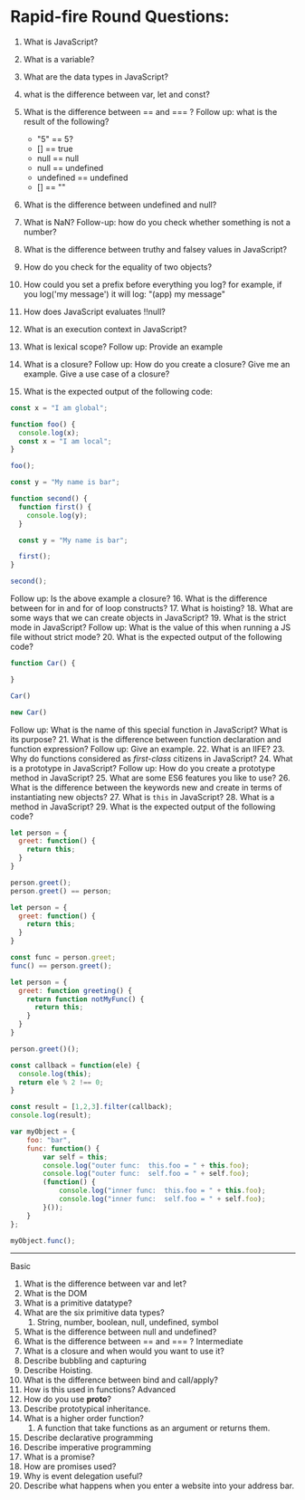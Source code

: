 # Rapid-fire Round Questions:

1. What is JavaScript?
2. What is a variable?
3. What are the data types in JavaScript?
4. what is the difference between var, let and const?
5. What is the difference between == and === ?
   Follow up:
   what is the result of the following?
   - "5" == 5?
   - [] == true
   - null == null
   - null == undefined
   - undefined == undefined
   - [] == ""

6. What is the difference between undefined and null?
7. What is NaN?
   Follow-up: how do you check whether something is not a number?
8. What is the difference between truthy and falsey values in JavaScript?
9. How do you check for the equality of two objects?
10. How could you set a prefix before everything you log? for example, if you log('my message') it will log: "(app) my message"
11. How does JavaScript evaluates !!null?
12. What is an execution context in JavaScript?
13. What is lexical scope?
    Follow up: Provide an example
14. What is a closure?
    Follow up: How do you create a closure? Give me an example. Give a use case of a closure?
15. What is the expected output of the following code:

```js
const x = "I am global";

function foo() {
  console.log(x);
  const x = "I am local";
}

foo();
```

```js
const y = "My name is bar";

function second() {
  function first() {
    console.log(y);
  }

  const y = "My name is bar";

  first();
}

second();
```
Follow up: Is the above example a closure?
16. What is the difference between for in and for of loop constructs?
17. What is hoisting?
18. What are some ways that we can create objects in JavaScript?
19. What is the strict mode in JavaScript?
  Follow up: What is the value of this when running a JS file without strict mode?
20. What is the expected output of the following code?

```js
function Car() {

}

Car()

new Car()
```
Follow up: What is the name of this special function in JavaScript? What is its purpose?
21. What is the difference between function declaration and function expression?
Follow up: Give an example.
22. What is an IIFE?
23. Why do functions considered as *first-class* citizens in JavaScript?
24. What is a prototype in JavaScript?
Follow up: How do you create a prototype method in JavaScript?
25. What are some ES6 features you like to use?
26. What is the difference between the keywords new and create in terms of instantiating new objects?
27. What is ```this``` in JavaScript?
28. What is a method in JavaScript?
29. What is the expected output of the following code?

```js
let person = {
  greet: function() {
    return this;
  }
}

person.greet();
person.greet() == person;
```
```js
let person = {
  greet: function() {
    return this;
  }
}

const func = person.greet;
func() == person.greet();
```

```js
let person = {
  greet: function greeting() {
    return function notMyFunc() {
      return this;
    }
  }
}

person.greet()();
```

```js
const callback = function(ele) {
  console.log(this);
  return ele % 2 !== 0;
}

const result = [1,2,3].filter(callback);
console.log(result);
```

```js
var myObject = {
    foo: "bar",
    func: function() {
        var self = this;
        console.log("outer func:  this.foo = " + this.foo);
        console.log("outer func:  self.foo = " + self.foo);
        (function() {
            console.log("inner func:  this.foo = " + this.foo);
            console.log("inner func:  self.foo = " + self.foo);
        }());
    }
};

myObject.func();
```



**********************************************************
Basic
1. What is the difference between var and let?
2. What is the DOM
3. What is a primitive datatype?
4. What are the six primitive data types?
    1. String, number, boolean, null, undefined, symbol
5. What is the difference between null and undefined?
6.  What is the difference between == and === ?
Intermediate
7. What is a closure and when would you want to use it?
8. Describe bubbling and capturing
9. Describe Hoisting.
10. What is the difference between bind and call/apply?
11. How is this used in functions?
Advanced
12. How do you use __proto__?
13. Describe prototypical inheritance.
14. What is a higher order function?
    1. A function that take functions as an argument or returns them.
15. Describe declarative programming
16. Describe imperative programming
17. What is a promise?
18. How are promises used?
19. Why is event delegation useful?
20. Describe what happens when you enter a website into your address bar.
